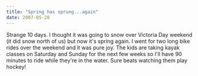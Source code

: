 ```yaml
---
title: "Spring has sprung...again"
date: 2007-05-28
---
```


Strange 10 days. I thought it was going to snow over Victoria Day weekend (it did snow north of us) but now it's spring again. I went for two long bike rides over the weekend and it was pure joy. The kids are taking kayak classes on Saturday and Sunday for the next few weeks so I'll have 90 minutes to ride while they're in the water. Sure beats watching them play hockey!

